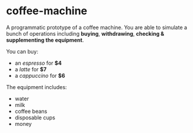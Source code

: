 # coffee-machine
A programmatic prototype of a coffee machine. You are able to simulate a bunch of operations including **buying**, **withdrawing**, **checking & supplementing the equipment**.

You can buy:
* an *espresso* for **$4**
* a *latte* for **$7**
* a *cappuccino* for **$6**

The equipment includes:
* water
* milk
* coffee beans
* disposable cups
* money

